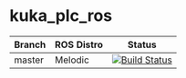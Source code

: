 # kuka_plc_ros

|Branch    |  ROS Distro  |  Status   |
|----------|--------------|-----------|
|master    |  Melodic     |[![Build Status](https://travis-ci.org/prachandabhanu/kuka_plc_ros.svg?branch=master)](https://travis-ci.org/prachandabhanu/kuka_plc_ros)|
